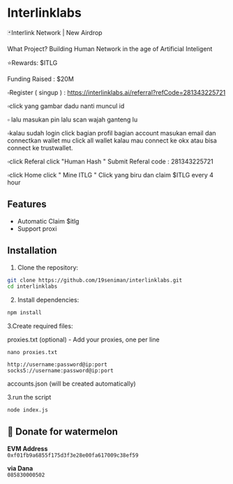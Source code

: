 # Interlinklabs

🃏Interlink Network | New Airdrop

What Project? Building Human Network in the age of Artificial Inteligent

⭐️Rewards: $ITLG

Funding Raised : $20M

▫️Register ( singup ) : https://interlinklabs.ai/referral?refCode=281343225721

▫️click yang gambar dadu nanti muncul id

▫️ lalu masukan pin  lalu scan wajah ganteng lu

▫️kalau sudah login click bagian profil bagian account masukan email dan connectkan wallet mu click all wallet kalau mau connect ke okx atau bisa connect ke trustwallet.

▫️click Referal click "Human Hash "  Submit Referal code : 281343225721

▫️click Home click " Mine ITLG " Click yang biru dan claim $ITLG every 4 hour 

## Features

- Automatic Claim $itlg
- Support proxi


## Installation

1. Clone the repository:
```bash
git clone https://github.com/19seniman/interlinklabs.git
cd interlinklabs
```

2. Install dependencies:
```bash
npm install
```
3.Create required files:

proxies.txt (optional) - Add your proxies, one per line
```fill yours proxy if you have 
nano proxies.txt
```
```format
http://username:password@ip:port
socks5://username:password@ip:port
```
accounts.json (will be created automatically)

3.run the script
```bash
node index.js
```
##  🍉 Donate for  watermelon

**EVM Address**  
``0xf01fb9a6855f175d3f3e28e00fa617009c38ef59``

**via Dana**  
``085830000502``



